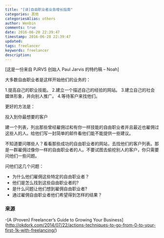 ```yaml
---
title: "[译]自由职业者业务增长指南"
categories: 其他
categoriesAlias: others
author: Wenbin
comments: true
date: 2016-06-28 22:39:47
timestamp: 2016-06-28 22:39:47
updated:
tags: freelancer
keywords: freelancer
description:
---
```


[这是一份来自 PJRVS 创始人 Paul Jarvis 的特约稿 – Noah]

大多数自由职业者是这样开始他们的业务的：

1.提高自己的职业技能。
2.建立一个描述自己的经验的网站。
3.建立自己的社会媒体形象，并向别人推广。
4.等待客户来找他们。

更好的方法是：

投入到你最想要的客户

建一个列表，列出那些曾经雇佣过和有你一样技能的自由职业者并且最近也雇佣过这些人的人。给他们写一封简单的邮件看他们能不能提供一些建议。

不知道要问哪些人？看看那些成功的自由职业者的网站，去找他们的客户列表。那是一群雇佣过像你一样的自由职业者的人。不要试图去偷挖别人的客户，你只需要问他们一些问题。

问他们这几个问题：

- 为什么他们雇佣这些特定的自由职业者？
- 他们是怎么找到这些自由职业者的?
- 是什么问题让他们想到雇佣自由职业者?
- 通过雇佣自由职业者他们希望得到怎样的结果？

### 来源

-[A (Proven) Freelancer’s Guide to Growing Your Business] (http://okdork.com/2014/07/22/actions-techniques-to-go-from-0-to-your-first-1k-with-freelancing/)
